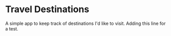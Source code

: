 # Travel Destinations

A simple app to keep track of destinations I'd like to visit.
Adding this line for a test.
